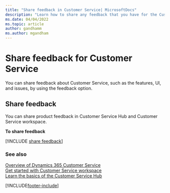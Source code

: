 ```yaml
---
title: "Share feedback in Customer Service| MicrosoftDocs"
description: "Learn how to share any feedback that you have for the Customer Service Hub app."
ms.date: 04/04/2022
ms.topic: article
author: gandhamm
ms.author: mgandham
---
```


# Share feedback for Customer Service

You can share feedback about Customer Service, such as the features, UI, and issues, by using the feedback option.

## Share feedback

You can share product feedback in Customer Service Hub and Customer Service workspace.

**To share feedback**

[!INCLUDE [share feedback](../includes/share-feedback.md)]
 
### See also

[Overview of Dynamics 365 Customer Service](overview.md)                                                                                                    
[Get started with Customer Service workspace](csw-overview.md)                                                                                                                
[Learn the basics of the Customer Service Hub](customer-service-hub-user-guide-basics.md)                                                                                   

[!INCLUDE[footer-include](../includes/footer-banner.md)]
